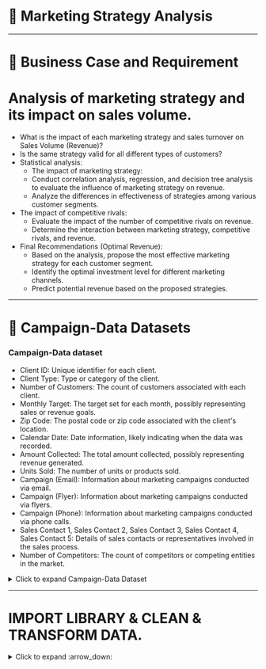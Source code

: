 # 🛒 Marketing Strategy Analysis

---

# :briefcase: Business Case and Requirement
 # Analysis of marketing strategy and its impact on sales volume.

 - What is the impact of each marketing strategy and sales turnover on Sales Volume (Revenue)?
 - Is the same strategy valid for all different types of customers?
 - Statistical analysis:
    - The impact of marketing strategy:
    - Conduct correlation analysis, regression, and decision tree analysis to evaluate the influence of marketing strategy on revenue.
    - Analyze the differences in effectiveness of strategies among various customer segments.
  - The impact of competitive rivals:
    - Evaluate the impact of the number of competitive rivals on revenue.
    - Determine the interaction between marketing strategy, competitive rivals, and revenue.
  - Final Recommendations (Optimal Revenue):
    - Based on the analysis, propose the most effective marketing strategy for each customer segment.
    - Identify the optimal investment level for different marketing channels.
    - Predict potential revenue based on the proposed strategies.


---

# :bookmark_tabs: Campaign-Data Datasets

###  Campaign-Data dataset
 - Client ID: Unique identifier for each client.
 - Client Type: Type or category of the client.
 - Number of Customers: The count of customers associated with each client.
 - Monthly Target: The target set for each month, possibly representing sales or revenue goals.
 - Zip Code: The postal code or zip code associated with the client's location.
 - Calendar Date: Date information, likely indicating when the data was recorded.
 - Amount Collected: The total amount collected, possibly representing revenue generated.
 - Units Sold: The number of units or products sold.
 - Campaign (Email): Information about marketing campaigns conducted via email.
 - Campaign (Flyer): Information about marketing campaigns conducted via flyers.
 - Campaign (Phone): Information about marketing campaigns conducted via phone calls.
 - Sales Contact 1, Sales Contact 2, Sales Contact 3, Sales Contact 4, Sales Contact 5: Details of sales contacts or representatives involved in the sales process.
 - Number of Competitors: The count of competitors or competing entities in the market.

<details><summary>  Click to expand Campaign-Data Dataset </summary>

<div align="center">

**Table: Campaign-Data_dataset** 

<div align="center">
First 10 rows

| Client ID | Client Type     | Number of Customers | Monthly Target | Zip Code | Calendar Date | Amount Collected | Unit Sold | Campaign (Email) | Campaign (Flyer) | Campaign (Phone) | Sales Contact 1 | Sales Contact 2 | Sales Contact 3 | Sales Contact 4 | Sales Contact 5 | Number of Competition |
|-----------|-----------------|---------------------|----------------|----------|---------------|------------------|------------|-------------------|------------------|------------------|-----------------|-----------------|-----------------|-----------------|-----------------|------------------------|
| ID-987275 | Medium Facility| 2800                | 125            | 1003     | 16-01-2014    | 0                | 0          | 0.0               | 0.0              | 0.0              | 0.0             | 0.0             | 0.0             | 0.0             | 0.0             | Low                    |
| ID-987275 | Medium Facility| 2800                | 125            | 1003     | 16-02-2014    | 3409460          | 24         | 0.0               | 0.0              | 0.0              | 0.0             | 0.0             | 0.0             | 0.0             | 322500.0        | Low                    |
| ID-987275 | Medium Facility| 2800                | 125            | 1003     | 18-03-2014    | 10228384         | 75         | 0.0               | 0.0              | 0.0              | 0.0             | 0.0             | 0.0             | 0.0             | 0.0             | Low                    |
| ID-987275 | Medium Facility| 2800                | 125            | 1003     | 18-04-2014    | 17047304         | 123        | 0.0               | 0.0              | 0.0              | 0.0             | 3547500.0       | 1290000.0       | 0.0             | 0.0             | Low                    |
| ID-987275 | Medium Facility| 2800                | 125            | 1003     | 19-05-2014    | 23866224         | 171        | 0.0               | 0.0              | 0.0              | 0.0             | 0.0             | 0.0             | 0.0             | 0.0             | Low                    |

</details>

---

#  IMPORT LIBRARY & CLEAN & TRANSFORM DATA.

<details><summary> Click to expand :arrow_down: </summary>
  
```python
import pandas as pd
import numpy as np
import seaborn as sns
import scipy.stats
import os 
os.chdir("C:/Users/phu/OneDrive/Pictures")
```

```python
#Upload dataset
data = pd.read_csv('Campaign-Data.csv')
```
<details><summary> The  Overall Infomation </summary>
 
```python
data['Calendardate']=pd.to_datetime(data['Calendardate'])
data['Calendar_Month']=data['Calendardate'].dt.month
data['Calendar_Year']=data['Calendardate'].dt.year
```

---

## Result.
* The Impact of Marketing Strategy on Sales Volume
* Distribution of Customers by Type:
    - Large Facility: 45.97%
    - Small Facility: 28.23%
    - Medium Facility: 16.94%
    - Private Facility: 8.87%
 ```python
# Distribution of Customers by Type
data['Client Type'].value_counts(normalize=True)
```
![Screenshot 2024-03-02 122029](https://github.com/quocquang/Marketing-Strategy-Analysis/assets/87820013/91273883-0bd6-4648-acc4-47c985a76fe3) 
*  The correlation between the number of competitors and the customer type:
   - According to the ratio:
   - High:
       - Large Facility: 16.67%
       - Medium Facility: 16.67%
       - Private Facility: 16.67%
       - Small Facility: 16.67%
   - Low:
       - Large Facility: 83.33%
       - Medium Facility: 83.33%
       - Private Facility: 83.33%
       - Small Facility: 83.33%
 ```python
      pd.crosstab(data['Number of Competition'],data['Client Type'],margins=True,normalize='columns')
 ```
  ![Screenshot 2024-03-02 122524](https://github.com/quocquang/Marketing-Strategy-Analysis/assets/87820013/b0bd27c3-2e38-45a2-b538-c715d36e5983)
  - Average by the number of competitors:
    - Large Facility:
       - Number of customers: 1380.84
       - Average sales volume: 19,998,800
    -  Medium Facility:
       - Number of customers: 3940.76
       - Average sales volume: 40,759,970
    - Private Facility:
       - Number of customers: 400.73
       - Average sales volume: 5,030,246
    - Small Facility:
       - Number of customers: 422.51
       - Average sales volume: 1,637,759
 ```python
      data.groupby('Client Type').mean()
 ```

| Client Type      | Number of Customers | Montly Target | Zip Code | Amount Collected | Unit Sold | Campaign (Email) | Campaign (Flyer) | Campaign (Phone) | Sales Contact 1 | Sales Contact 2 | Sales Contact 3 | Sales Contact 4 | Sales Contact 5 | Calendar Month | Calendar Year |
|------------------|---------------------|---------------|----------|-------------------|-----------|-------------------|------------------|------------------|-----------------|-----------------|-----------------|-----------------|-----------------|----------------|---------------|
| Large Facility  | 1380.842105         | 71.578947     | 1003.0   | 1.999880e+07      | 143.098684| 142273.609649     | 8.192056e+05     | 45595.436623     | 133667.763158   | 2.034013e+06    | 2.017039e+06    | 119287.280702   | 16266.447368    | 6.5            | 2014.5        |
| Medium Facility | 3940.761905         | 202.857143    | 1003.0   | 4.075997e+07      | 290.583333| 437217.097817     | 1.552603e+06     | 49176.847619     | 398645.833333   | 4.822783e+06    | 4.698646e+06    | 85104.166667    | 33273.809524    | 6.5            | 2014.5        |
| Private Facility| 400.727273          | 20.454545     | 1003.0   | 5.030246e+06      | 35.784091 | 5183.715152       | 2.272919e+05     | 5522.470455      | 1221.590909     | 6.376705e+05    | 4.434375e+05    | 3664.772727     | 12215.909091    | 6.5            | 2014.5        |
| Small Facility  | 422.514286          | 21.285714     | 1003.0   | 1.637759e+06      | 11.689286 | 11975.986310      | 9.120875e+04     | 0.000000         | 8062.500000     | 7.617143e+05    | 3.727946e+05    | 4223.214286     | 1535.714286     | 6.5            | 2014.5        |


*  The correlation between customer type and sales revenue:
   - Large Facility: Average sales revenue: 19,998,800
   - Medium Facility: Average sales revenue: 40,759,970
   - Private Facility:Average sales revenue: 5,030,246
   - Small Facility: Average sales revenue: 1,637,759
 
    ---
    
* Linear regression analysis (OLS - Ordinary Least Squares) was conducted to evaluate the influence of independent variables (Campaign_Email, Campaign_Flyer, Campaign_Phone, Sales_Contact_1, Sales_Contact_2, Sales_Contact_3, Sales_Contact_4, Sales_Contact_5) on the dependent variable (Amount_Collected), which represents the amount of money collected
- The advertising campaign using Flyers has the most significant positive impact with a coefficient of 4.1059.
  - Sales Contact 2 has a positive effect with a coefficient of 3.5778.
  - Sales Contact 1 has a positive effect with a coefficient of 3.1365.
  - Sales Contact 3 has a positive effect with a coefficient of 2.1174.
- Large Facility:
  - Sales Contact 1 has a positive effect with a coefficient of 11.6731.
  - Sales Contact 4 has a positive effect with a coefficient of 10.6145.
  - Sales Contact 2 has a positive effect with a coefficient of 4.0031.
- The advertising campaign using Flyers has a positive effect on the coefficient of 2.7204.
  - Sales Contact 3 has a positive effect with a coefficient of 2.0316.
- The advertising campaign using Phone has a negative effect on the coefficient of -3.5361.
  - Small Facility:
  - Sales Contact 2 has a positive effect with a coefficient of 0.810100.
  - Private Facility:
  - Sales Contact 2 has the largest positive effect with a coefficient of 6.6223.

 | Variable         | Coefficient (Impact) | Account Type      |
|------------------|----------------------|-------------------|
| Campaign_Flyer   | 4.105900             | Medium Facility   |
| Sales_Contact_2  | 3.577800             | Medium Facility   |
| Sales_Contact_1  | 3.136500             | Medium Facility   |
| Sales_Contact_3  | 2.117400             | Medium Facility   |
| Sales_Contact_1  | 11.673100            | Large Facility    |
| Sales_Contact_4  | 10.614500            | Large Facility    |
| Sales_Contact_2  | 4.003100             | Large Facility    |
| Campaign_Flyer   | 2.720400             | Large Facility    |
| Sales_Contact_3  | 2.031600             | Large Facility    |
| Campaign_Phone   | -3.536100            | Large Facility    |
| Sales_Contact_2  | 0.810100             | Small Facility    |
| Campaign_Phone   | -0.000004            | Small Facility    |
| Sales_Contact_2  | 6.622300             | Private Facility  |

 * In accounts Medium Facility:
- The Flyer advertising campaign (Campaign_Flyer) has an ROI of $4.1 for every dollar spent.
  - Sales Contact 2 has an ROI of $3.6 for every dollar spent.
  - Sales Contact 1 has an ROI of $3.1 for every dollar spent.
  - Sales Contact 3 has an ROI of $2.1 for every dollar spent.
- Within the Large Facility account:
   - Sales Contact 1 has the highest ROI, at $11.7 for every dollar spent.
   - Sales Contact 4 has an ROI of $10.6 for every dollar spent.
   - Sales Contact 2 has an ROI of $4 for every dollar spent.
- The Flyer advertising campaign (Campaign_Flyer) has an ROI of $2.7 for every dollar spent.
  - Sales Contact 3 has an ROI of $2 for every dollar spent.
- The Phone advertising campaign (Campaign_Phone) has an ROI of -$3.5 for every dollar spent, indicating that this campaign is not effective and leads to a loss.
  - Within the Small Facility account:
  - Sales Contact 2 has an ROI of $0.8 for every dollar spent.
- The Phone advertising campaign (Campaign_Phone) has an ROI of $0 for every dollar spent.
  - Within the Private Facility account:
  - Sales Contact 2 has an ROI of $6.6 for every dollar spent.

 Variable             | Return on Investment | Account Type
---------------------|----------------------|-----------------
Campaign_Flyer       | 4.1                  | Medium Facility
Sales_Contact_2      | 3.6                  | Medium Facility
Sales_Contact_1      | 3.1                  | Medium Facility
Sales_Contact_3      | 2.1                  | Medium Facility
Sales_Contact_1      | 11.7                 | Large Facility
Sales_Contact_4      | 10.6                 | Large Facility
Sales_Contact_2      | 4.0                  | Large Facility
Campaign_Flyer       | 2.7                  | Large Facility
Sales_Contact_3      | 2.0                  | Large Facility
Campaign_Phone       | -3.5                 | Large Facility
Sales_Contact_2      | 0.8                  | Small Facility
Campaign_Phone       | 0.0                  | Small Facility
Sales_Contact_2      | 6.6                  | Private Facility

  
---


  # 🧾 What can you practice with this case study?
- Python
  - pandas, numpy,matplotlib,seaborn.
  - cleaning, check Null values, transforming.
  - import, save csv file. 
